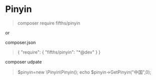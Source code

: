 # Pinyin

> composer require fifths/pinyin

or

composer.json

> {
>    "require": {
>    "fifths/pinyin": "*@dev"
>   }
> }


composer udpate


> $pinyin=new \Pinyin\Pinyin();
> echo $pinyin->GetPinyin("中国",0);
